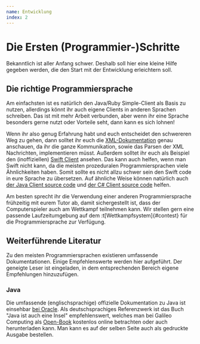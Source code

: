 ```yaml
---
name: Entwicklung
index: 2
---
```


# Die Ersten (Programmier-)Schritte

Bekanntlich ist aller Anfang schwer.
Deshalb soll hier eine kleine Hilfe gegeben werden,
die den Start mit der Entwicklung erleichtern soll.

## Die richtige Programmiersprache

Am einfachsten ist es natürlich den Java/Ruby Simple-Client als Basis zu nutzen,
allerdings könnt ihr auch eigene Clients in anderen Sprachen schreiben.
Das ist mit mehr Arbeit verbunden,
aber wenn ihr eine Sprache besonders gerne nutzt oder Vorteile seht,
dann kann es sich lohnen!

Wenn ihr also genug Erfahrung habt und euch entscheidet den schwereren Weg zu gehen,
dann solltet ihr euch die [XML-Dokumentation](/spiele/penguins/xml) genau anschauen,
da ihr die ganze Kommunikation,
sowie das Parsen der XML Nachrichten, implementieren müsst.
Außerdem solltet ihr euch als Beispiel
den (inoffiziellen) [Swift Client](https://github.com/matthesjh/sc20-swift-client) ansehen.
Das kann auch helfen, wenn man Swift nicht kann,
da die meisten prozeduralen Programmiersprachen viele Ähnlichkeiten haben.
Somit sollte es nicht allzu schwer sein den Swift code in eure Sprache zu übersetzen.
Auf ähnliche Weise können natürlich auch
[der Java Client source code](https://github.com/software-challenge/backend/tree/main/player/src)
und [der C# Client source code](https://github.com/niklasCarstensen/socha-client-csharp) helfen.

Am besten sprecht ihr die Verwendung einer anderen Programmiersprache frühzeitig mit eurem Tutor ab,
damit sichergestellt ist, dass der Computerspieler auch am Wettkampf teilnehmen kann.
Wir stellen gern eine passende Laufzeitumgebung auf dem :t[Wettkampfsystem]{#contest}
für die Programmiersprache zur Verfügung.

## Weiterführende Literatur

Zu den meisten Programmiersprachen existieren umfassende Dokumentationen.
Einige Empfehlenswerte werden hier aufgeführt.
Der geneigte Leser ist eingeladen, in dem entsprechenden Bereich eigene Empfehlungen hinzuzufügen.

### Java

Die umfassende (englischsprachige) offizielle Dokumentation zu Java
ist einsehbar [bei Oracle](https://docs.oracle.com/en/java/javase/11/core/java-core-libraries1.html).
Als deutschsprachiges Referenzwerk ist das Buch "Java ist auch eine Insel" empfehlenswert,
welches man bei Galileo Computing als
[Open-Book](http://openbook.galileocomputing.de/javainsel)
kostenlos online betrachten oder auch herunterladen kann.
Man kann es auf der selben Seite auch als gedruckte Ausgabe bestellen.
